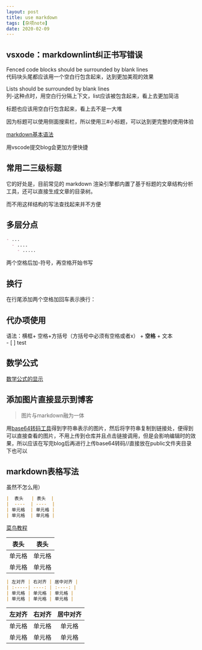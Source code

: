 ```yaml
---
layout: post
title: use markdown
tags: [杂项note]
date: 2020-02-09
---
```


## vsxode：markdownlint纠正书写错误  

Fenced code blocks should be surrounded by blank lines  
代码块头尾都应该用一个空白行包含起来，达到更加美观的效果

Lists should be surrounded by blank lines  
列\-这种点时，用空白行分隔上下文，list应该被包含起来，看上去更加简洁

标题也应该用空白行包含起来，看上去不是一大堆

因为标题可以使用侧面搜索栏，所以使用三\#小标题，可以达到更完整的使用体验

[markdown基本语法](https://www.jianshu.com/p/1e402922ee32)

用vscode提交blog会更加方便快捷

## 常用二三级标题 

它的好处是，目前常见的 markdown 渲染引擎都内置了基于标题的文章结构分析工具，还可以直接生成文章的目录树。

而不用这样结构的写法查找起来并不方便

## 多层分点

```markdown
- ...
  - ....
    - .....
```

两个空格后加\-符号，再空格开始书写

## 换行

在行尾添加两个空格加回车表示换行：

## 代办项使用

语法：横框+ 空格+方括号（方括号中必须有空格或者x） + **空格** + 文本  
\- \[ \] test

## 数学公式

[数学公式的显示](https://fengwei2002.github.io/posts/%E6%96%B9%E6%B3%95/markdown%E4%B8%AD%E6%95%B0%E5%AD%A6%E5%85%AC%E5%BC%8F%E4%BD%BF%E7%94%A8)  

## 添加图片直接显示到博客

>图片与markdown融为一体

用[base64转码工具](https://c.runoob.com/front-end/59)得到字符串表示的图片，然后将字符串复制到链接处，便得到可以直接查看的图片，不用上传到仓库并且点击链接调用，但是会影响编辑时的效果，所以应该在写完blog后再进行上传base64转码//直接放在public文件夹目录下也可以

## markdown表格写法

虽然不怎么用）

```markdown
|  表头   | 表头  |
|  ----  | ----  |
| 单元格  | 单元格 |
| 单元格  | 单元格 |
```

[菜鸟教程](https://www.runoob.com/markdown/md-table.html)

|  表头   | 表头  |
|  ----  | ----  |
| 单元格  | 单元格 |
| 单元格  | 单元格 |

```markdown
| 左对齐 | 右对齐 | 居中对齐 |
| :-----| ----: | :----: |
| 单元格 | 单元格 | 单元格 |
| 单元格 | 单元格 | 单元格 |
```
| 左对齐 | 右对齐 | 居中对齐 |
| :-----| ----: | :----: |
| 单元格 | 单元格 | 单元格 |
| 单元格 | 单元格 | 单元格 |